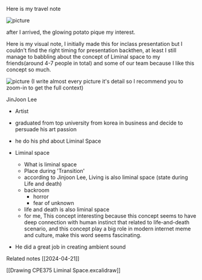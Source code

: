 Here is my travel note

![picture](https://github.com/efhai2408/Blog/blob/main/pics%2FLiminal%2F2024-04-21.svg)


after I arrived, the glowing potato pique my interest. 

Here is my visual note, I initially made this for inclass presentation but I couldn't find the right timing for presentation backthen, at least I still manage to babbling about the concept of Liminal space to my friends(around 4-7 people in total) and some of our team because I like this concept so much.



![picture](https://github.com/efhai2408/Blog/blob/main/pics%2FLiminal%2FDrawing%20CPE375%20Liminal%20Space.excalidraw.svg)
(I write almost every picture it's detail so I recommend you to zoom-in to get the full context)


JinJoon Lee
- Artist 
- graduated from top university from korea in business and decide to persuade his art passion
- he do his phd about Liminal Space


- Liminal space
	- What is liminal space
   - Place during 'Transition'
    - according to Jinjoon Lee, Living is also liminal space (state during Life and death)
	- backroom
		- horror 
		- fear of unknown
	- life and death is also liminal space
	- for me, This concept interesting because this concept seems to have deep connection with human instinct that related to life-and-death scenario, and this concept play a big role in modern internet meme and culture, make this word seems fascinating.

- He did a great job in creating ambient sound 

Related notes
[[2024-04-21]]

[[Drawing CPE375 Liminal Space.excalidraw]]

